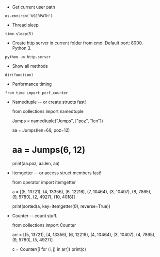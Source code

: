 - Get current user path

``os.environ('USERPATH')``



- Thread sleep

``time.sleep(5)``



- Create http server in current folder from cmd. Default port: 8000. Python 3.

``python -m http.server ``



- Show all methods

``dir(function)``


- Performance timing

``from time import perf_counter``


- Namedtuple -- or create structs fast!


    from collections import namedtuple

    Jumps = namedtuple("Jumps", ["poz", "len"])

    aa = Jumps(len=66, poz=12)
    # aa = Jumps(6, 12)

    print(aa.poz, aa.len, aa)


- Itemgetter -- or access struct members fast!


    from operator import itemgetter

    a = [(5, 13721), (4, 13356), (6, 12216), (7, 10464), (3, 10407), (8, 7865), (9, 5780), (2, 4927), (10, 4018)]

    print(sorted(a, key=itemgetter(0), reverse=True))


- Counter -- count stuff.


    from collections import Counter

    arr = [(5, 13721), (4, 13356), (6, 12216), (4, 10464), (3, 10407), (4, 7865), (9, 5780), (5, 4927)]

    c = Counter([i for (i, j) in arr])
    print(c)
